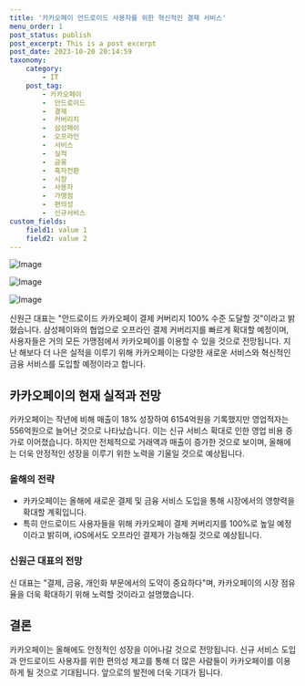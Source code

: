 ```yaml
---
title: '카카오페이 안드로이드 사용자를 위한 혁신적인 결제 서비스'
menu_order: 1
post_status: publish
post_excerpt: This is a post excerpt
post_date: 2023-10-20 20:14:59
taxonomy:
    category:
        - IT
    post_tag:
        - 카카오페이
        -  안드로이드
        -  결제
        -  커버리지
        -  삼성페이
        -  오프라인
        -  서비스
        -  실적
        -  금융
        -  흑자전환
        -  시장
        -  사용자
        -  가맹점
        -  편의성
        -  신규서비스
custom_fields:
    field1: value 1
    field2: value 2
---
```


![Image](https://imgnews.pstatic.net/image/092/2024/02/06/0002320644_001_20240206220601254.jpg?type=w647)

![Image](https://imgnews.pstatic.net/image/092/2024/02/06/0002320644_002_20240206220601298.png?type=w647)

![Image](https://imgnews.pstatic.net/image/092/2024/02/06/0002320644_003_20240206220601348.jpg?type=w647)


신원근 대표는 "안드로이드 카카오페이 결제 커버리지 100% 수준 도달할 것"이라고 밝혔습니다. 삼성페이와의 협업으로 오프라인 결제 커버리지를 빠르게 확대할 예정이며, 사용자들은 거의 모든 가맹점에서 카카오페이를 이용할 수 있을 것으로 전망됩니다. 지난 해보다 더 나은 실적을 이루기 위해 카카오페이는 다양한 새로운 서비스와 혁신적인 금융 서비스를 도입할 예정이라고 합니다.

## 카카오페이의 현재 실적과 전망
카카오페이는 작년에 비해 매출이 18% 성장하여 6154억원을 기록했지만 영업적자는 556억원으로 늘어난 것으로 나타났습니다. 이는 신규 서비스 확대로 인한 영업 비용 증가로 이어졌습니다. 하지만 전체적으로 거래액과 매출이 증가한 것으로 보이며, 올해에는 더욱 안정적인 성장을 이루기 위한 노력을 기울일 것으로 예상됩니다.

### 올해의 전략
- 카카오페이는 올해에 새로운 결제 및 금융 서비스 도입을 통해 시장에서의 영향력을 확대할 계획입니다.
- 특히 안드로이드 사용자들을 위해 카카오페이 결제 커버리지를 100%로 높일 예정이라고 밝히며, iOS에서도 오프라인 결제가 가능해질 것으로 예상됩니다.

### 신원근 대표의 전망
신 대표는 "결제, 금융, 개인화 부문에서의 도약이 중요하다"며, 카카오페이의 시장 점유율을 더욱 확대하기 위해 노력할 것이라고 설명했습니다.

## 결론
카카오페이는 올해에도 안정적인 성장을 이어나갈 것으로 전망됩니다. 신규 서비스 도입과 안드로이드 사용자를 위한 편의성 제고를 통해 더 많은 사람들이 카카오페이를 이용하게 될 것으로 기대됩니다. 앞으로의 발전에 더욱 기대가 됩니다.
